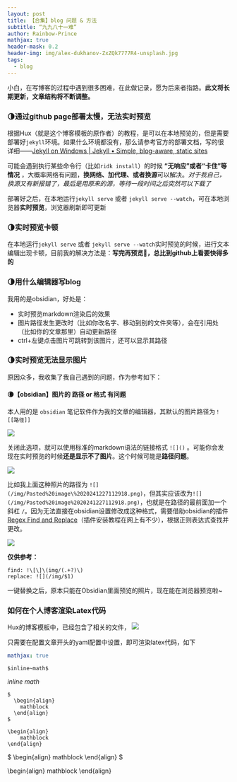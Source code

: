```yaml
---
layout: post
title: 【合集】blog 问题 & 方法
subtitle: “九九八十一难”
author: Rainbow-Prince
mathjax: true
header-mask: 0.2
header-img: img/alex-dukhanov-ZxZQk7777R4-unsplash.jpg
tags:
  - blog
---
```

小白，在写博客的过程中遇到很多困难，在此做记录，愿为后来者指路。**此文将长期更新，文章结构将不断调整。**




### 🌗通过github page部署太慢，无法实时预览

根据Hux（就是这个博客模板的原作者）的教程，是可以在本地预览的，但是需要部署好`jekyll`环境。如果什么环境都没有，那么请参考官方的部署文档，写的很详细——[Jekyll on Windows \| Jekyll • Simple, blog-aware, static sites](https://jekyllrb.com/docs/installation/windows/)


可能会遇到执行某些命令行（比如`ridk install`）的时候 **“无响应”或者“卡住”等情况** ，大概率网络有问题，**换网络、加代理、或者换源**可以解决。*对于我自己，换源又有新报错了，最后是用原来的源，等待一段时间之后突然可以下载了*

部署好之后，在本地运行`jekyll serve` 或者 `jekyll serve --watch`，可在本地浏览器**实时预览**，浏览器刷新即可更新


### 🌗实时预览卡顿

在本地运行`jekyll serve` 或者 `jekyll serve --watch`实时预览的时候，进行文本编辑出现卡顿，目前我的解决方法是：**写完再预览🥲，总比到github上看要快得多的**


### 🌗用什么编辑器写blog

我用的是obsidian，好处是：
- 实时预览markdown渲染后的效果
- 图片路径发生更改时（比如你改名字、移动到别的文件夹等），会在引用处（比如你的文章那里）自动更新路径
- ctrl+左键点击图片可跳转到该图片，还可以显示其路径

### 🌗实时预览无法显示图片
原因众多，我收集了我自己遇到的问题，作为参考如下：

#### 🌘【obsidian】图片的 路径 or 格式 有问题

本人用的是 `obsidian` 笔记软件作为我的文章的编辑器，其默认的图片路径为`！[[路径]]`

![](/img/Pasted%20image%2020241227112918.png)

关闭此选项，就可以使用标准的markdown语法的链接格式 `![]()` 。可能你会发现在实时预览的时候**还是显示不了图片**。这个时候可能是**路径问题**。

![](/img/Pasted%20image%2020241227114707.png)

比如我上面这种照片的路径为 `![](/img/Pasted%20image\%2020241227112918.png)`，但其实应该改为`![](/img/Pasted%20image%2020241227112918.png)`，也就是在路径的最前面加一个斜杠 `/`。因为无法直接在obsidian设置修改成这种格式，需要借助obsidian的插件[Regex Find and Replace](https://pkmer.cn/Pkmer-Docs/10-obsidian/obsidian%E7%A4%BE%E5%8C%BA%E6%8F%92%E4%BB%B6/readme/obsidian-regex-replace_readme/)（插件安装教程在网上有不少），根据正则表达式查找并更改。

![](/img/Pasted%20image%2020241227113739.png)


**仅供参考：**
```
find: !\[\]\(img/(.+?)\)
replace: ![](/img/$1)
```

一键替换之后，原本只能在Obsidian里面预览的照片，现在能在浏览器预览啦~


### 如何在个人博客渲染Latex代码

Hux的博客模板中，已经包含了相关的文件，
![](img/Pasted%20image%2020241229140955.png)

只需要在配置文章开头的yaml配置中设置，即可渲染latex代码，如下
```yml
mathjax: true
```


```
$inline~math$
```
$inline~math$

```
$
  \begin{align}
    mathblock
  \end{align}
$

\begin{align}
	mathblock
\end{align}

```
$
  \begin{align}
    mathblock
  \end{align}
$

  \begin{align}
    mathblock
  \end{align}